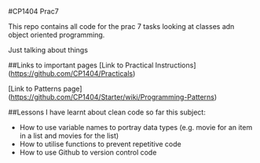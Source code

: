 #CP1404 Prac7

This repo contains all code for the prac 7 tasks looking at classes adn object oriented programming. 

Just talking about things 

##Links to important pages
[Link to Practical Instructions]
(https://github.com/CP1404/Practicals)

[Link to Patterns page]
(https://github.com/CP1404/Starter/wiki/Programming-Patterns)

##Lessons I have learnt about clean code so far this subject:
- How to use variable names to portray data types (e.g. movie for an item in a list and movies for the list)
- How to utilise functions to prevent repetitive code
- How to use Github to version control code 


